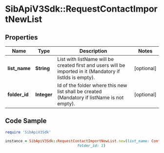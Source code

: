 # SibApiV3Sdk::RequestContactImportNewList

## Properties

Name | Type | Description | Notes
------------ | ------------- | ------------- | -------------
**list_name** | **String** | List with listName will be created first and users will be imported in it (Mandatory if listIds is empty). | [optional] 
**folder_id** | **Integer** | Id of the folder where this new list shall be created (Mandatory if listName is not empty). | [optional] 

## Code Sample

```ruby
require 'SibApiV3Sdk'

instance = SibApiV3Sdk::RequestContactImportNewList.new(list_name: ContactImport - 2017-05,
                                 folder_id: 2)
```


